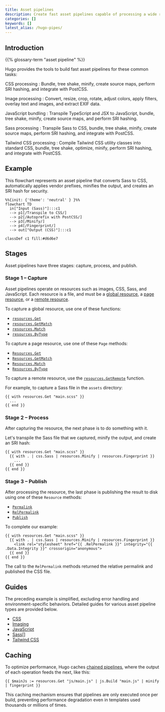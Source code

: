 ```yaml
---
title: Asset pipelines
description: Create fast asset pipelines capable of processing a wide range of resources.
categories: []
keywords: []
latest_alias: /hugo-pipes/
---
```


## Introduction

{{% glossary-term "asset pipeline" %}}

Hugo provides the tools to build fast asset pipelines for these common tasks:

CSS processing
: Bundle, tree shake, minify, create source maps, perform SRI hashing, and integrate with PostCSS.

Image processing
: Convert, resize, crop, rotate, adjust colors, apply filters, overlay text and images, and extract EXIF data.

JavaScript bundling
: Transpile TypeScript and JSX to JavaScript, bundle, tree shake, minify, create source maps, and perform SRI hashing.

Sass processing
: Transpile Sass to CSS, bundle, tree shake, minify, create source maps, perform SRI hashing, and integrate with PostCSS.

Tailwind CSS processing
: Compile Tailwind CSS utility classes into standard CSS, bundle, tree shake, optimize, minify, perform SRI hashing, and integrate with PostCSS.

## Example

This flowchart represents an asset pipeline that converts Sass to CSS, automatically applies vendor prefixes, minifies the output, and creates an SRI hash for security.

```mermaid
%%{init: {'theme': 'neutral' } }%%
flowchart TD
  in["Input (Sass)"]:::c1
  --> p1[/Transpile to CSS/]
  --> p2[/Autoprefix with PostCSS/]
  --> p3[/Minify/] 
  --> p4[/Fingerprint/]
  --> out["Output (CSS)"]:::c1

classDef c1 fill:#d6d6e7
```

## Stages

Asset pipelines have three stages: capture, process, and publish.

### Stage 1 &ndash; Capture

Asset pipelines operate on resources such as images, CSS, Sass, and JavaScript. Each resource is a file, and must be a [global resource](g), a [page resource](g), or a [remote resource](g).

To capture a global resource, use one of these functions:

- [`resources.Get`](/docs/reference/functions/resources/get)
- [`resources.GetMatch`](/docs/reference/functions/resources/getmatch)
- [`resources.Match`](/docs/reference/functions/resources/match)
- [`resources.ByType`](/docs/reference/functions/resources/bytype)

To capture a page resource, use one of these `Page` methods:

- [`Resources.Get`](/docs/reference/methods/page/resources)
- [`Resources.GetMatch`](/docs/reference/methods/page/resources)
- [`Resources.Match`](/docs/reference/methods/page/resources)
- [`Resources.ByType`](/docs/reference/methods/page/resources)

To capture a remote resource, use the [`resources.GetRemote`][] function.

For example, to capture a Sass file in the `assets` directory:

```go-html-template
{{ with resources.Get "main.scss" }}
  ...
{{ end }}
```

### Stage 2 &ndash; Process

After capturing the resource, the next phase is to do something with it.

Let's transpile the Sass file that we captured, minify the output, and create an SRI hash:

```go-html-template
{{ with resources.Get "main.scss" }}
  {{ with . | css.Sass | resources.Minify | resources.Fingerprint }}
    ...
  {{ end }}
{{ end }}
```

### Stage 3 &ndash; Publish

After processing the resource, the last phase is publishing the result to disk using one of these `Resource` methods:

- [`Permalink`](/docs/reference/methods/resource/permalink/)
- [`RelPermalink`](/docs/reference/methods/resource/relpermalink/)
- [`Publish`](docs/reference/methods/resource/publish/)

To complete our example:

```go-html-template
{{ with resources.Get "main.scss" }}
  {{ with . | css.Sass | resources.Minify | resources.Fingerprint }}
    <link rel="stylesheet" href="{{ .RelPermalink }}" integrity="{{ .Data.Integrity }}" crossorigin="anonymous">
  {{ end }}
{{ end }}
```

The call to the `RelPermalink` methods returned the relative permalink and published the CSS file.

## Guides

The preceding example is simplified, excluding error handling and environment-specific behaviors. Detailed guides for various asset pipeline types are provided below.

- [CSS][]
- [Imaging][]
- [JavaScript][]
- [Sass][][]
- [Tailwind CSS][]

## Caching

To optimize performance, Hugo caches [chained pipelines](g), where the output of each operation feeds the next, like this:

```go-html-template
{{ $mainJs := resources.Get "js/main.js" | js.Build "main.js" | minify | fingerprint }}
```

This caching mechanism ensures that pipelines are only executed once per build, preventing performance degradation even in templates used thousands or millions of times.

[CSS]: /docs/guides/asset-pipelines/css/
[Imaging]: /docs/guides/asset-pipelines/imaging/
[JavaScript]: /docs/guides/asset-pipelines/javascript/
[Sass]: /docs/guides/asset-pipelines/sass/
[Tailwind CSS]: /docs/guides/asset-pipelines/tailwind/
[`resources.GetRemote`]: /docs/reference/functions/resources/get

